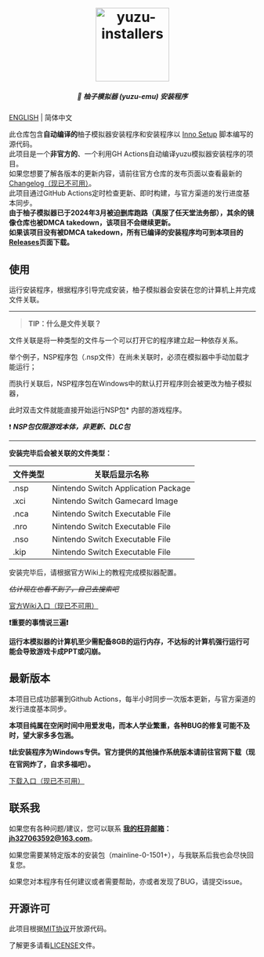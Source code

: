 <h1 align="center">
  <br>
  <a href="https://github.com/LuccaWang404/yuzu-installers"><img src="./yuzu.ico" alt="yuzu-installers" width="150"></a>
</h1>
<h5 align="center">
<b>🍊 柚子模拟器 (yuzu-emu) 安装程序</b>
</h5>


[ENGLISH](./README.md) | 简体中文

<p>
       此仓库包含<b>自动编译的</b>柚子模拟器安装程序和安装程序以 <a href ="https://jrsoftware.org/isinfo.php">Inno Setup</a> 脚本编写的源代码。</br>
       此项目是一个<b>非官方的</b>、一个利用GH Actions自动编译yuzu模拟器安装程序的项目。</b></br>
       如果您想要了解各版本的更新内容，请前往官方仓库的发布页面以查看最新的<a href="https://github.com/yuzu-emu/yuzu-mainline/releases/latest">Changelog（现已不可用）</a>。</br>
       此项目通过GitHub Actions定时检查更新、即时构建，与官方渠道的发行进度基本同步。</br>
<b>由于柚子模拟器已于2024年3月被迫删库跑路（真服了任天堂法务部），其余的镜像仓库也被DMCA takedown，该项目不会继续更新。</b></br>
<b>如果该项目没有被DMCA takedown，所有已编译的安装程序均可到本项目的<a href ="https://github.com/LuccaWang404/yuzu-installers/releases">Releases</a>页面下载。</b>
</p>



## 使用
运行安装程序，根据程序引导完成安装，柚子模拟器会安装在您的计算机上并完成文件关联。

***
> **TIP：什么是文件关联？**

文件关联是将一种类型的文件与一个可以打开它的程序建立起一种依存关系。

举个例子，NSP程序包（.nsp文件）在尚未关联时，必须在模拟器中手动加载才能运行；

而执行关联后，NSP程序包在Windows中的默认打开程序则会被更改为柚子模拟器，

此时双击文件就能直接开始运行NSP包* 内部的游戏程序。

❗️ ***NSP包仅限游戏本体，非更新、DLC包***

***

**安装完毕后会被关联的文件类型：**

| 文件类型 | 关联后显示名称                      |
| -------- | ----------------------------------- |
| .nsp     | Nintendo Switch Application Package |
| .xci     | Nintendo Switch Gamecard Image      |
| .nca     | Nintendo Switch Executable File     |
| .nro     | Nintendo Switch Executable File     |
| .nso     | Nintendo Switch Executable File     |
| .kip     | Nintendo Switch Executable File     |

安装完毕后，请根据官方Wiki上的教程完成模拟器配置。

*~~估计现在也看不到了，自己去搜索吧~~*

[官方Wiki入口（现已不可用）](https://yuzu-emu.org/wiki/)

**❗️重要的事情说三遍❗️** 

**运行本模拟器的计算机至少需配备8GB的运行内存，不达标的计算机强行运行可能会导致游戏卡成PPT或闪崩。**

## 最新版本
本项目已成功部署到Github Actions，每半小时同步一次版本更新，与官方渠道的发行进度基本同步。

**本项目纯属在空闲时间中用爱发电，而本人学业繁重，各种BUG的修复可能不及时，望大家多多包涵。**

**❗️此安装程序为Windows专供。官方提供的其他操作系统版本请前往官网下载（现在官网炸了，自求多福吧）。**

[下载入口（现已不可用）](https://yuzu-emu.org/downloads)

## 联系我
如果您有各种问题/建议，您可以联系 **[我的枉异邮箱](mailto:jh327063592@163.com)：jh327063592@163.com**。

如果您需要某特定版本的安装包（mainline-0-1501+），与我联系后我也会尽快回复您。

如果您对本程序有任何建议或者需要帮助，亦或者发现了BUG，请提交issue。

## 开源许可
此项目根据[MIT协议](./LICENSE.txt)开放源代码。

了解更多请看[LICENSE](./LICENSE.txt)文件。